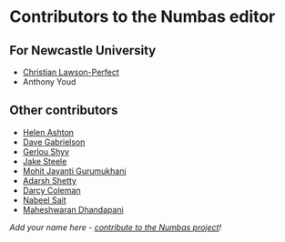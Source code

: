 # Contributors to the Numbas editor

## For Newcastle University

* [Christian Lawson-Perfect](https://www.staff.ncl.ac.uk/christian.perfect/)
* Anthony Youd

## Other contributors

* [Helen Ashton](https://github.com/helenashton)
* [Dave Gabrielson](https://github.com/dgabrielson)
* [Gerlou Shyy](https://github.com/gerlou)
* [Jake Steele](https://github.com/jastee07)
* [Mohit Jayanti Gurumukhani](https://github.com/mjguru)
* [Adarsh Shetty](https://github.com/akshett)
* [Darcy Coleman](https://github.com/docoleman)
* [Nabeel Sait](https://github.com/NabeelSait)
* [Maheshwaran Dhandapani](https://github.com/Maheshwaran17)

*Add your name here - [contribute to the Numbas project](http://www.numbas.org.uk/contributing-to-numbas/)!*

